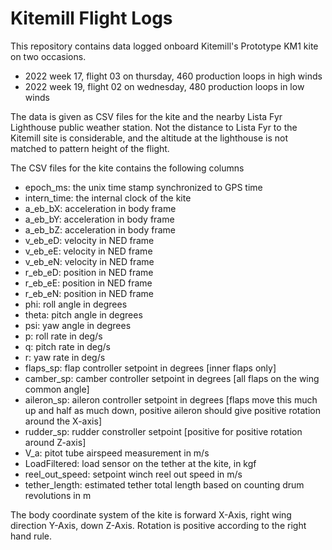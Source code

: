 # Kitemill Flight Logs

This repository contains data logged onboard Kitemill's Prototype KM1 kite on two occasions.

- 2022 week 17, flight 03 on thursday, 460 production loops in high winds
- 2022 week 19, flight 02 on wednesday, 480 production loops in low winds

The data is given as CSV files for the kite and the nearby Lista Fyr Lighthouse
public weather station. Not the distance to Lista Fyr to the Kitemill site is
considerable, and the altitude at the lighthouse is not matched to pattern
height of the flight.

The CSV files for the kite contains the following columns

- epoch_ms: the unix time stamp synchronized to GPS time
- intern_time: the internal clock of the kite
- a_eb_bX: acceleration in body frame
- a_eb_bY: acceleration in body frame 
- a_eb_bZ: acceleration in body frame 
- v_eb_eD: velocity in NED frame
- v_eb_eE: velocity in NED frame
- v_eb_eN: velocity in NED frame
- r_eb_eD: position in NED frame
- r_eb_eE: position in NED frame
- r_eb_eN: position in NED frame
- phi: roll angle in degrees
- theta: pitch angle in degrees
- psi: yaw angle in degrees
- p: roll rate in deg/s
- q: pitch rate in deg/s
- r: yaw rate in deg/s
- flaps_sp: flap controller setpoint in degrees [inner flaps only]
- camber_sp: camber controller setpoint in degrees [all flaps on the wing
  common angle]
- aileron_sp: aileron controller setpoint in degrees [flaps move this much up
  and half as much down, positive aileron should give positive rotation around
  the X-axis]
- rudder_sp: rudder constroller setpoint [positive for positive rotation around
  Z-axis]
- V_a: pitot tube airspeed measurement in m/s
- LoadFiltered: load sensor on the tether at the kite, in kgf
- reel_out_speed: setpoint winch reel out speed in m/s
- tether_length: estimated tether total length based on counting drum
  revolutions in m


The body coordinate system of the kite is forward X-Axis, right wing direction
Y-Axis, down Z-Axis. Rotation is positive according to the right hand 
rule.

